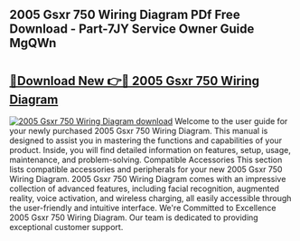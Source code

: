## 2005 Gsxr 750 Wiring Diagram PDf Free Download - Part-7JY Service Owner Guide MgQWn

# <h2><a href="http://dfh8kkb.blite.top/?on=2005+Gsxr+750+Wiring+Diagram">🔗Download New 👉🔴 2005 Gsxr 750 Wiring Diagram</a></h2>

[![2005 Gsxr 750 Wiring Diagram download](https://i.imgur.com/lujVjoI.png)](http://dfh8kkb.blite.top/?on=2005+Gsxr+750+Wiring+Diagram)
Welcome to the user guide for your newly purchased 2005 Gsxr 750 Wiring Diagram. This manual is designed to assist you in mastering the functions and capabilities of your product. Inside, you will find detailed information on features, setup, usage, maintenance, and problem-solving. Compatible Accessories This section lists compatible accessories and peripherals for your new 2005 Gsxr 750 Wiring Diagram. 2005 Gsxr 750 Wiring Diagram comes with an impressive collection of advanced features, including facial recognition, augmented reality, voice activation, and wireless charging, all easily accessible through the user-friendly and intuitive interface. We're Committed to Excellence 2005 Gsxr 750 Wiring Diagram. Our team is dedicated to providing exceptional customer support.
